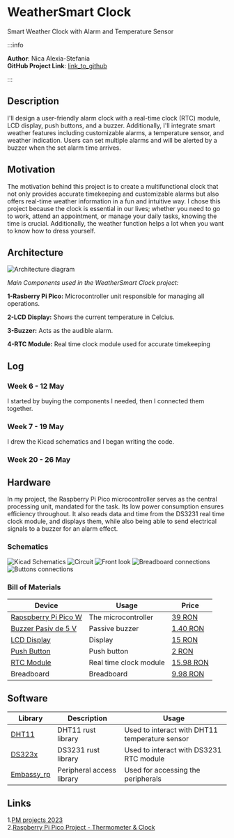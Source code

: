 # WeatherSmart Clock
Smart Weather Clock with Alarm and Temperature Sensor

:::info 

**Author**: Nica Alexia-Stefania \
**GitHub Project Link**: [link_to_github](https://github.com/UPB-FILS-MA/project-alexianicaa)

:::

## Description

I'll design a user-friendly alarm clock with a real-time clock (RTC) module, LCD display, push buttons, and a buzzer. Additionally, I'll integrate smart weather features including customizable alarms, a temperature sensor, and weather indication. Users can set multiple alarms and will be alerted by a buzzer when the set alarm time arrives.

## Motivation

The motivation behind this project is to create a multifunctional clock that not only provides accurate timekeeping and customizable alarms but also offers real-time weather information in a fun and intuitive way. I chose this project because the clock is essential in our lives; whether you need to go to work, attend an appointment, or manage your daily tasks, knowing the time is crucial. Additionally, the weather function helps a lot when you want to know how to dress yourself.

## Architecture 
![Architecture diagram](./architecture.png)

*Main Components used in the WeatherSmart Clock project:*

  **1-Rasberry Pi Pico:** Microcontroller unit responsible for managing all operations.
  
  **2-LCD Display:** Shows the current temperature in Celcius.
  
  **3-Buzzer:** Acts as the audible alarm.
  
  **4-RTC Module:** Real time clock module used for accurate timekeeping

## Log

<!-- write every week your progress here -->

### Week 6 - 12 May
I started by buying the components I needed, then I connected them together.

### Week 7 - 19 May
I drew the Kicad schematics and I began writing the code.

### Week 20 - 26 May

## Hardware

In my project, the Raspberry Pi Pico microcontroller serves as the central processing unit, mandated for the task. Its low power consumption ensures efficiency throughout. It also reads data and time from the DS3231 real time clock module, and displays them, while also being able to send electrical signals to a buzzer for an alarm effect.


### Schematics
![Kicad Schematics](./schematics.png)
![Circuit](./1.jpg)
![Front look](./2.jpg)
![Breadboard connections](./3.jpg)
![Buttons connections](./4.jpg)


### Bill of Materials

<!-- Fill out this table with all the hardware components that you might need.

The format is 
```
| [Device](link://to/device) | This is used ... | [price](link://to/store) |

```

-->

| Device | Usage | Price |
|--------|--------|-------|
| [Rapspberry Pi Pico W](https://www.raspberrypi.com/documentation/microcontrollers/raspberry-pi-pico.html) | The microcontroller | [39 RON](https://www.optimusdigital.ro/ro/placi-raspberry-pi/12395-raspberry-pi-pico-wh.html?search_query=raspberry+pi+pico+wh&results=24) |
| [Buzzer Pasiv de 5 V](https://components101.com/misc/buzzer-pinout-working-datasheet) |Passive buzzer | [1.40 RON](https://www.optimusdigital.ro/ro/audio-buzzere/634-buzzer-pasiv-de-5-v.html?search_query=buzzer+pasiv&results=15)|
| [LCD Display](https://circuitdigest.com/article/16x2-lcd-display-module-pinout-datasheet)|Display|[15 RON](https://www.optimusdigital.ro/ro/optoelectronice-lcd-uri/62-lcd-1602-cu-interfata-i2c-si-backlight-galben-verde.html?search_query=lcd+1602+i2c&results=4)|
| [Push Button](https://components101.com/switches/push-button)|Push button|[2 RON](https://www.optimusdigital.ro/ro/butoane-i-comutatoare/1114-buton-cu-capac-rotund-rou.html?search_query=buton&results=222)|
| [RTC Module](https://www.analog.com/media/en/technical-documentation/data-sheets/DS3231.pdf)|Real time clock module|[15.98 RON](https://www.optimusdigital.ro/ro/altele/12402-modul-cu-ceas-in-timp-real-ds3231.html?search_query=ds3231&results=5)|
| Breadboard|Breadboard|[9.98 RON](https://www.optimusdigital.ro/ro/prototipare-breadboard-uri/8-breadboard-830-points.html?search_query=breadboard&results=145)|

## Software

| Library | Description | Usage |
|--------|--------|-------|
|[DHT11](https://docs.rs/dht11/latest/dht11/)|DHT11 rust library|Used to interact with DHT11 temperature sensor|
|[DS323x](https://lib.rs/crates/ds323x)|DS3231 rust library|Used to interact with DS3231 RTC module|
|[Embassy_rp](https://docs.embassy.dev/embassy-rp/git/rp2040/index.html)|Peripheral access library|Used for accessing the peripherals|


## Links
1.[PM projects 2023](https://ocw.cs.pub.ro/courses/pm/prj2023) \
2.[Raspberry Pi Pico Project - Thermometer & Clock](https://www.youtube.com/watch?v=gBofy7MMdIY)
